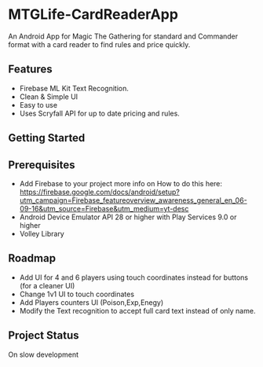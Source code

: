 # MTGLife-CardReaderApp
An Android App for Magic The Gathering for standard and Commander format with a card reader to find rules and price quickly.
## Features
- Firebase ML Kit Text Recognition.
- Clean & Simple UI
- Easy to use
- Uses Scryfall API for up to date pricing and rules.
## Getting Started
## Prerequisites
- Add Firebase to your project more info on How to do this here: 
https://firebase.google.com/docs/android/setup?utm_campaign=Firebase_featureoverview_awareness_general_en_06-09-16&utm_source=Firebase&utm_medium=yt-desc 
- Android Device Emulator API 28 or higher with Play Services 9.0 or higher
- Volley Library
## Roadmap
- Add UI for 4 and 6 players using touch coordinates instead for buttons (for a cleaner UI)
- Change 1v1 UI to touch coordinates
- Add Players counters UI (Poison,Exp,Enegy)
- Modify the Text recognition to accept full card text instead of only name.
## Project Status
On slow development
